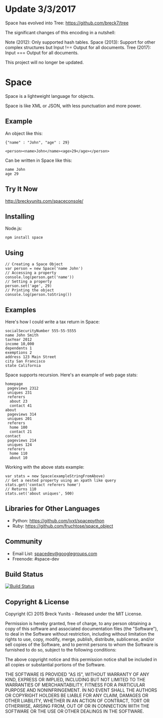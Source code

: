 Update 3/3/2017
===============

Space has evolved into Tree: https://github.com/breck7/tree

The significant changes of this encoding in a nutshell:

Note (2012): Only supported hash tables.
Space (2013): Support for other complex structures but Input !== Output for all documents.
Tree (2017): Input === Output for all documents.

This project will no longer be updated.

Space
=====

Space is a lightweight language for objects.

Space is like XML or JSON, with less punctuation and more power.

Example
-------

An object like this:

    {"name" : "John", "age" : 29}
    
    <person><name>John</name><age>29</age></person>

Can be written in Space like this:

    name John
    age 29


Try It Now
----------

http://breckyunits.com/spaceconsole/

Installing
----------

Node.js:

    npm install space

Using
-----

    // Creating a Space Object
    var person = new Space('name John')
    // Accessing a property    
    console.log(person.get('name'))
    // Setting a property
    person.set('age', 29)
    // Printing the object
    console.log(person.toString())
    

Examples
--------

Here's how I could write a tax return in Space:

    socialSecurityNumber 555-55-5555
    name John Smith
    taxYear 2012
    income 10,000
    dependents 1
    exemptions 2
    address 123 Main Street
    city San Francisco
    state California
   
Space supports recursion. Here's an example of web page stats:

    homepage
     pageviews 2312
     uniques 231
     referers
      about 23
      contact 41
    about
     pageviews 314
     uniques 201
     referers
      home 100
      contact 21
    contact
     pageviews 214
     uniques 124
     referers
      home 110
      about 10
    
Working with the above stats example:

    var stats = new Space(exampleStringFromAbove)
    // Get a nested property using an xpath like query
    stats.get('contact referers home')
    // Returns 110
    stats.set('about uniques', 500)

Libraries for Other Languages
-----------------------------

- Python: <a href="https://github.com/jyxt/spacepython">https://github.com/jyxt/spacepython</a>
- Ruby: <a href="https://github.com/fruchtose/space_object">https://github.com/fruchtose/space_object</a>

Community
---------

- Email List: <a href="https://groups.google.com/forum/#!forum/spacedev">spacedev@googlegroups.com</a>
- Freenode: #space-dev


Build Status
------------

[![Build Status](https://travis-ci.org/breck7/space.png?branch=master)](https://travis-ci.org/breck7/space)

Copyright & License
-------------------

Copyright (C) 2015 Breck Yunits - Released under the MIT License.

Permission is hereby granted, free of charge, to any person obtaining a copy of this software and associated documentation files (the "Software"), to deal in the Software without restriction, including without limitation the rights to use, copy, modify, merge, publish, distribute, sublicense, and/or sell copies of the Software, and to permit persons to whom the Software is furnished to do so, subject to the following conditions:

The above copyright notice and this permission notice shall be included in all copies or substantial portions of the Software.

THE SOFTWARE IS PROVIDED "AS IS", WITHOUT WARRANTY OF ANY KIND, EXPRESS OR IMPLIED, INCLUDING BUT NOT LIMITED TO THE WARRANTIES OF MERCHANTABILITY, FITNESS FOR A PARTICULAR PURPOSE AND NONINFRINGEMENT. IN NO EVENT SHALL THE AUTHORS OR COPYRIGHT HOLDERS BE LIABLE FOR ANY CLAIM, DAMAGES OR OTHER LIABILITY, WHETHER IN AN ACTION OF CONTRACT, TORT OR OTHERWISE, ARISING FROM, OUT OF OR IN CONNECTION WITH THE SOFTWARE OR THE USE OR OTHER DEALINGS IN THE SOFTWARE.

